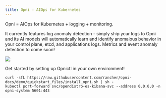 ```yaml
---
title: Opni - AIOps for Kubernetes
---
```


Opni = AIOps for Kubernetes + logging + monitoring. 

It currently features log anomaly detection - simply ship your logs to Opni and its AI models will automatically learn and identify anomalous behavior in your control plane, etcd, and applications logs. Metrics and event anomaly detection to come soon!

[![](https://opni-public.s3.us-east-2.amazonaws.com/opni_youtube_gh.png)](https://youtu.be/DQVBwMaO_o0)

Get started by setting up Opnictl in your own environment!
```
curl -sfL https://raw.githubusercontent.com/rancher/opni-docs/demo/quickstart_files/install_opni.sh | sh -
kubectl port-forward svc/opendistro-es-kibana-svc --address 0.0.0.0 -n opni-system 5601:443
```
